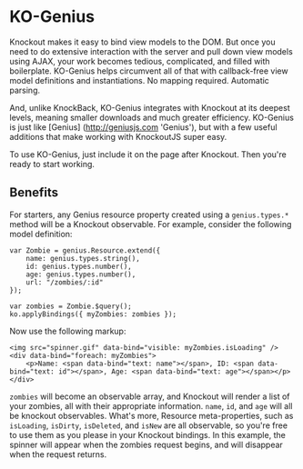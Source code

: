 KO-Genius
=========

Knockout makes it easy to bind view models to the DOM. But once you need to do extensive interaction with the server
and pull down view models using AJAX, your work becomes tedious, complicated, and filled with boilerplate.
KO-Genius helps circumvent all of that with callback-free view model definitions and instantiations. No mapping required.
Automatic parsing. 

And, unlike KnockBack, KO-Genius integrates with Knockout at its deepest levels, meaning smaller
downloads and much greater efficiency. KO-Genius is just like [Genius] (http://geniusjs.com 'Genius'), 
but with a few useful additions that make working with KnockoutJS super easy.

To use KO-Genius, just include it on the page after Knockout. Then you're ready to start working.

Benefits
--------

For starters, any Genius resource property created using a `genius.types.*` method will be a Knockout observable. For example, consider the following
model definition:

	var Zombie = genius.Resource.extend({
		name: genius.types.string(),
		id: genius.types.number(),
		age: genius.types.number(),
		url: "/zombies/:id"
	});

	var zombies = Zombie.$query();
	ko.applyBindings({ myZombies: zombies });

Now use the following markup:
	
	<img src="spinner.gif" data-bind="visible: myZombies.isLoading" />
	<div data-bind="foreach: myZombies">
		<p>Name: <span data-bind="text: name"></span>, ID: <span data-bind="text: id"></span>, Age: <span data-bind="text: age"></span></p>
	</div>

`zombies` will become an observable array, and Knockout will render a list of
your zombies, all with their appropriate information. `name`, `id`, and `age` will all be knockout observables.
What's more, Resource meta-properties,
such as `isLoading`, `isDirty`, `isDeleted`, and `isNew` are all observable, so you're
free to use them as you please in your Knockout bindings. In this example, the spinner will appear when the 
zombies request begins, and will disappear when the request returns.









